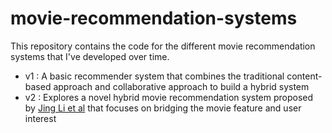 # movie-recommendation-systems

This repository contains the code for the different movie recommendation systems that I've developed over time. 
 - v1 : A basic recommender system that combines the traditional content-based approach and collaborative approach to build a hybrid system
 - v2 : Explores a novel hybrid movie recommendation system proposed by [Jing Li et al](https://www.sciencedirect.com/science/article/abs/pii/S1877750318300012) that focuses on bridging the movie feature and user interest
